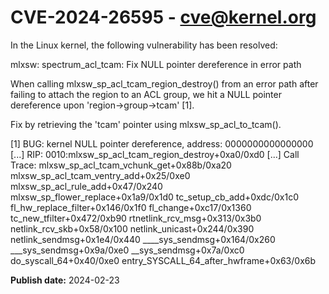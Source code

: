 # CVE-2024-26595 - cve@kernel.org

In the Linux kernel, the following vulnerability has been resolved:

mlxsw: spectrum_acl_tcam: Fix NULL pointer dereference in error path

When calling mlxsw_sp_acl_tcam_region_destroy() from an error path after
failing to attach the region to an ACL group, we hit a NULL pointer
dereference upon 'region->group->tcam' [1].

Fix by retrieving the 'tcam' pointer using mlxsw_sp_acl_to_tcam().

[1]
BUG: kernel NULL pointer dereference, address: 0000000000000000
[...]
RIP: 0010:mlxsw_sp_acl_tcam_region_destroy+0xa0/0xd0
[...]
Call Trace:
 mlxsw_sp_acl_tcam_vchunk_get+0x88b/0xa20
 mlxsw_sp_acl_tcam_ventry_add+0x25/0xe0
 mlxsw_sp_acl_rule_add+0x47/0x240
 mlxsw_sp_flower_replace+0x1a9/0x1d0
 tc_setup_cb_add+0xdc/0x1c0
 fl_hw_replace_filter+0x146/0x1f0
 fl_change+0xc17/0x1360
 tc_new_tfilter+0x472/0xb90
 rtnetlink_rcv_msg+0x313/0x3b0
 netlink_rcv_skb+0x58/0x100
 netlink_unicast+0x244/0x390
 netlink_sendmsg+0x1e4/0x440
 ____sys_sendmsg+0x164/0x260
 ___sys_sendmsg+0x9a/0xe0
 __sys_sendmsg+0x7a/0xc0
 do_syscall_64+0x40/0xe0
 entry_SYSCALL_64_after_hwframe+0x63/0x6b

**Publish date:** 2024-02-23
